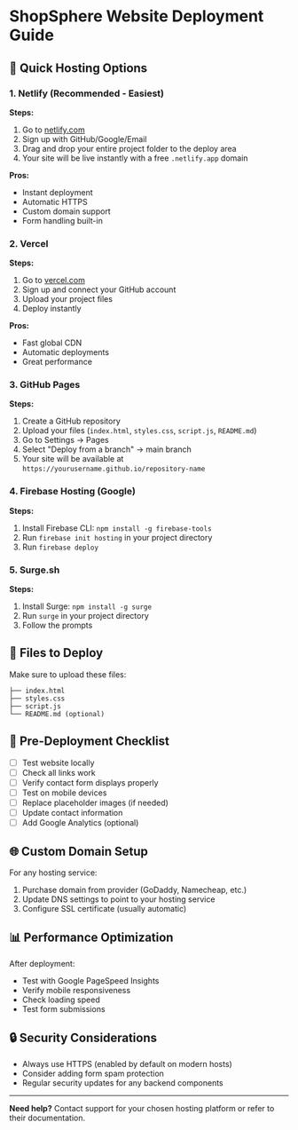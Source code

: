 # ShopSphere Website Deployment Guide

## 🚀 Quick Hosting Options

### 1. **Netlify (Recommended - Easiest)**

**Steps:**
1. Go to [netlify.com](https://netlify.com)
2. Sign up with GitHub/Google/Email
3. Drag and drop your entire project folder to the deploy area
4. Your site will be live instantly with a free `.netlify.app` domain

**Pros:** 
- Instant deployment
- Automatic HTTPS
- Custom domain support
- Form handling built-in

### 2. **Vercel**

**Steps:**
1. Go to [vercel.com](https://vercel.com)
2. Sign up and connect your GitHub account
3. Upload your project files
4. Deploy instantly

**Pros:**
- Fast global CDN
- Automatic deployments
- Great performance

### 3. **GitHub Pages**

**Steps:**
1. Create a GitHub repository
2. Upload your files (`index.html`, `styles.css`, `script.js`, `README.md`)
3. Go to Settings → Pages
4. Select "Deploy from a branch" → main branch
5. Your site will be available at `https://yourusername.github.io/repository-name`

### 4. **Firebase Hosting (Google)**

**Steps:**
1. Install Firebase CLI: `npm install -g firebase-tools`
2. Run `firebase init hosting` in your project directory
3. Run `firebase deploy`

### 5. **Surge.sh**

**Steps:**
1. Install Surge: `npm install -g surge`
2. Run `surge` in your project directory
3. Follow the prompts

## 📁 Files to Deploy

Make sure to upload these files:
```
├── index.html
├── styles.css  
├── script.js
└── README.md (optional)
```

## 🔧 Pre-Deployment Checklist

- [ ] Test website locally
- [ ] Check all links work
- [ ] Verify contact form displays properly
- [ ] Test on mobile devices
- [ ] Replace placeholder images (if needed)
- [ ] Update contact information
- [ ] Add Google Analytics (optional)

## 🌐 Custom Domain Setup

For any hosting service:
1. Purchase domain from provider (GoDaddy, Namecheap, etc.)
2. Update DNS settings to point to your hosting service
3. Configure SSL certificate (usually automatic)

## 📊 Performance Optimization

After deployment:
- Test with Google PageSpeed Insights
- Verify mobile responsiveness 
- Check loading speed
- Test form submissions

## 🔒 Security Considerations

- Always use HTTPS (enabled by default on modern hosts)
- Consider adding form spam protection
- Regular security updates for any backend components

---

**Need help?** Contact support for your chosen hosting platform or refer to their documentation.